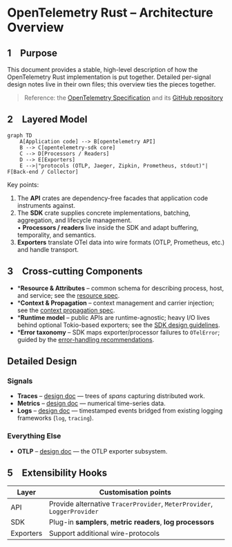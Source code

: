 # OpenTelemetry Rust – Architecture Overview

## 1 Purpose
This document provides a stable, high-level description of how the OpenTelemetry Rust implementation is put together.  Detailed per-signal design notes live in their own files; this overview ties the pieces together.

> Reference: the [OpenTelemetry Specification](https://opentelemetry.io/docs/specs/otel/) and its [GitHub repository](https://github.com/open-telemetry/opentelemetry-specification/)

## 2 Layered Model
```mermaid
graph TD
    A[Application code] --> B[opentelemetry API]
    B --> C[opentelemetry-sdk core]
    C --> D[Processors / Readers]
    D --> E[Exporters]
    E -->|"protocols (OTLP, Jaeger, Zipkin, Prometheus, stdout)"| F[Back-end / Collector]
```
Key points:
1. The **API** crates are dependency-free facades that application code instruments against.
2. The **SDK** crate supplies concrete implementations, batching, aggregation, and lifecycle management.  
   • **Processors / readers** live inside the SDK and adapt buffering, temporality, and semantics.
3. **Exporters** translate OTel data into wire formats (OTLP, Prometheus, etc.) and handle transport.

## 3 Cross-cutting Components
* ***Resource & Attributes** – common schema for describing process, host, and service; see the [resource spec](https://opentelemetry.io/docs/specs/otel/resource/).
* ***Context & Propagation** – context management and carrier injection; see the [context propagation spec](https://opentelemetry.io/docs/specs/otel/context/).
* ***Runtime model** – public APIs are runtime-agnostic; heavy I/O lives behind optional Tokio-based exporters; see the [SDK design guidelines](https://opentelemetry.io/docs/specs/otel/).
* ***Error taxonomy** – SDK maps exporter/processor failures to `OTelError`; guided by the [error-handling recommendations](https://opentelemetry.io/docs/specs/otel/common/error-handling/).

## Detailed Design

### Signals

* **Traces** – [design doc](./traces.md) — trees of _spans_ capturing distributed work.
* **Metrics** – [design doc](./metrics.md) — numerical time-series data.
* **Logs** – [design doc](./logs.md) — timestamped events bridged from existing logging frameworks (`log`, `tracing`).

### Everything Else

* **OTLP** – [design doc](./otlp.md) — the OTLP exporter subsystem.

## 5 Extensibility Hooks
| Layer | Customisation points |
|-------|---------------------|
| API | Provide alternative `TracerProvider`, `MeterProvider`, `LoggerProvider` |
| SDK | Plug-in **samplers**, **metric readers**, **log processors** |
| Exporters | Support additional wire-protocols | 
